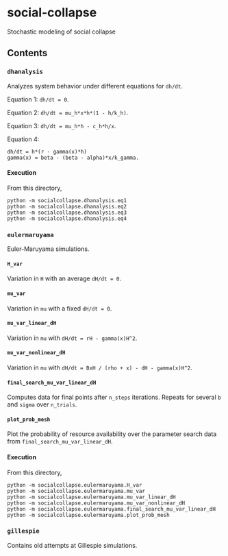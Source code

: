 # social-collapse
Stochastic modeling of social collapse

## Contents

### `dhanalysis`
Analyzes system behavior under different equations for `dh/dt`.

Equation 1: `dh/dt = 0`.

Equation 2: `dh/dt = mu_h*x*h*(1 - h/k_h)`.

Equation 3: `dh/dt = mu_h*h - c_h*h/x`.

Equation 4:
```
dh/dt = h*(r - gamma(x)*h)
gamma(x) = beta - (beta - alpha)*x/k_gamma.
```

#### Execution
From this directory,
```
python -m socialcollapse.dhanalysis.eq1
python -m socialcollapse.dhanalysis.eq2
python -m socialcollapse.dhanalysis.eq3
python -m socialcollapse.dhanalysis.eq4
```

### `eulermaruyama`
Euler-Maruyama simulations.

#### `H_var`
Variation in `H` with an average `dH/dt = 0`.

#### `mu_var`
Variation in `mu` with a fixed `dH/dt = 0`.

#### `mu_var_linear_dH`
Variation in `mu` with `dH/dt = rH - gamma(x)H^2`.

#### `mu_var_nonlinear_dH`
Variation in `mu` with `dH/dt = BxH / (rho + x) - dH - gamma(x)H^2`.

#### `final_search_mu_var_linear_dH`
Computes data for final points after `n_steps` iterations. Repeats for several `b` and `sigma` over `n_trials`.

#### `plot_prob_mesh`
Plot the probability of resource availability over the parameter search data from `final_search_mu_var_linear_dH`.

#### Execution
From this directory,
```
python -m socialcollapse.eulermaruyama.H_var
python -m socialcollapse.eulermaruyama.mu_var
python -m socialcollapse.eulermaruyama.mu_var_linear_dH
python -m socialcollapse.eulermaruyama.mu_var_nonlinear_dH
python -m socialcollapse.eulermaruyama.final_search_mu_var_linear_dH
python -m socialcollapse.eulermaruyama.plot_prob_mesh
```

### `gillespie`
Contains old attempts at Gillespie simulations.

